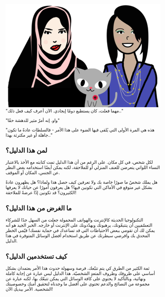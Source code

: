 ![](assets/arabiccover.png)
"مهما فعلت، كان يستطيع دومًا إيجادي. الآن أعرف كيف فعل ذلك.."

"واو. إنه أمرٌ مثير للدهشة حقًا"

"هذه هي المرة الأولى التي يُلقى فيها الضوء على هذا الأمر - فالسلطات عادةً ما تكون جاهلة أو غير مكترثة بهذا.."


## لمن هذا الدليل؟
لكل شخص، في كل مكان. على الرغم من أن هذا الدليل تمت كتابته مع الأخذ بالاعتبار النساء اللواتي يتعرضن للعنف المنزلي أو للملاحقة، لكنه يمكن أيضًا استخدامه بغض النظر عن الجنس، المكان أو الموقف.
 
هل يملك شخصٌ ما صورًا خاصة بك ولا تعرفين كيف حصل هذا ولماذا؟ هل يظهرون عادةً بشكل غير متوقع في الأماكن التي تكونين فيها؟ هل يعرفون أمورًا عن حياتك لا يعرفها الكثيرون؟ قد تكونين إذًا عرضةً للملاحقة!


## ما الغرض من هذا الدليل؟ 
التكنولوجيا الحديثة كالإنترنت والهواتف المحمولة جعلت من السهل جدًا للشركاء التعسّفيين أن يتتبعّونك، يرهبونك ويهدّدونك على الإنترنت أو خارجه. الخبر الجيد هو أنه يمكن لك أن تقومي ببعض الاحتياطات التي قد تساعدك في حماية نفسك! قيّمي الخطر المحدق بك وافرضي سيطرتك عن طريق استخدام أفضل الوسائل المتوفرة في هذا الدليل.


## كيف تستخدمين الدليل؟ 
ثمة الكثير من الطرق كي يتم تتبّعك. فرصة وسهولة حدوث هذا الأمر يعتمدان بشكل أساسي على ظروفك وظروف المتعدٍ الشخصيّة. هذا الدليل ليس عبارة عن إجابة كاملة ونهائية، وبالتأكيد لا يحتوي على كافة الوسائل التي يمكن تتبعّك بها، لكنه عبارة عن مجموعة من النصائح والدعم تحتوي على أفضل ما وجدناه لتحقيق أمنك وخصوصيتك الشخصية. الأمر بيديكِ الآن!


 
